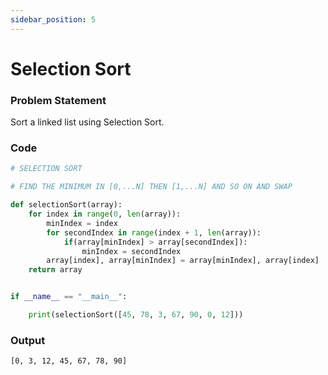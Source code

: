 ```yaml
---
sidebar_position: 5
---
```


# Selection Sort

### Problem Statement

Sort a linked list using Selection Sort.

### Code

```python title="Python Code"
# SELECTION SORT

# FIND THE MINIMUM IN [0,...N] THEN [1,...N] AND SO ON AND SWAP

def selectionSort(array):
    for index in range(0, len(array)):
        minIndex = index
        for secondIndex in range(index + 1, len(array)):
            if(array[minIndex] > array[secondIndex]):
                minIndex = secondIndex
        array[index], array[minIndex] = array[minIndex], array[index]
    return array


if __name__ == "__main__":

    print(selectionSort([45, 78, 3, 67, 90, 0, 12]))
```

### Output

```log title="output"
[0, 3, 12, 45, 67, 78, 90]
```
